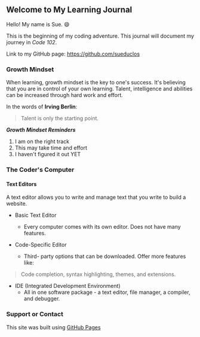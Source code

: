 ## Welcome to My Learning Journal

Hello! My name is Sue. :smile: 

This is the beginning of my coding adventure. This journal will document my journey in _Code 102_. 

Link to my GitHub page: https://github.com/sueduclos 


### Growth Mindset

When learning, growth mindset is the key to one's success. It's believing that you are in control of your own learning. Talent, intelligence and abilities can be increased through hard work and effort. 

In the words of **Irving Berlin**:
>Talent is only the starting point.

***Growth Mindset Reminders***

1. I am on the right track
2. This may take time and effort
3. I haven't figured it out YET


### The Coder's Computer

#### Text Editors

A text editor allows you to write and manage text that you write to build a website.

* Basic Text Editor
  * Every computer comes with its own editor. Does not have many features.

* Code-Specific Editor
  * Third- party options that can be downloaded. Offer more features like: 
 > Code completion, syntax highlighting, themes, and extensions.

* IDE (Integrated Development Environment)
  * All in one software package - a text editor, file manager, a compiler, and debugger.


### Support or Contact

This site was built using [GitHub Pages](https://pages.github.com/)
